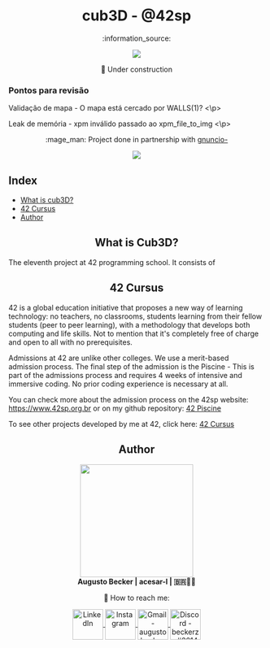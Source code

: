 <h1 align="center">
	cub3D - @42sp 
</h1>

<p align="center">
	:information_source:
</p>

<p align="center">
	<a href="https://www.42sp.org.br/" target="_blank">
		<img src="https://img.shields.io/static/v1?label=&message=SP&color=000&style=for-the-badge&logo=42"">
	</a>
</p>

<p align="center">🚧 Under construction</p>

<h3>Pontos para revisão</h3>
<p> Validação de mapa - O mapa está cercado por WALLS(1)? <\p>
<p> Leak de memória - xpm inválido passado ao xpm_file_to_img <\p>

<p align="center">
	:mage_man: Project done in partnership with 
		<a href="https://github.com/guilherme-dell">
			gnuncio-
		</a>
</p>

<p align="center">
	<a href="https://github.com/augustobecker/cub3D/blob/main/README-ptbr.md" target="_blank">
		<img src="https://img.shields.io/badge/dispon%C3%ADvel%20tamb%C3%A9m%20em-PT--BR-yellow">
	</a>
</p>

## Index

* [What is cub3D?](#what-is-cub3d)
* [42 Cursus](#42-cursus)
* [Author](#author)

<h2 align="center" id="what-is-cub3d">
	What is Cub3D? 
</h2>

The eleventh project at 42 programming school. It consists of 

<h2 align="center" id="42-cursus">
	42 Cursus 
</h2>
	
42 is a global education initiative that proposes a new way of learning technology: no teachers, no classrooms,
students learning from their fellow students (peer to peer learning),
with a methodology that develops both computing and life skills.
Not to mention that it's completely free of charge and open to all with no prerequisites.

Admissions at 42 are unlike other colleges. We use a merit-based admission process.
The final step of the admission is the Piscine - This is part of the admissions process and 
requires 4 weeks of intensive and immersive coding. No prior coding experience is necessary at all.
	
You can check more about the admission process on the 42sp website: https://www.42sp.org.br or on my github repository: <a href="https://github.com/augustobecker/42sp_Piscine">42 Piscine</a>

To see other projects developed by me at 42, click here: <a href="https://github.com/augustobecker/42cursus">42 Cursus </a>
    
<h2  align="center" id="author">
	Author
</h2>

<div align="center">
	<div>
		<img height="222em" src="https://user-images.githubusercontent.com/81205527/174709160-f4bc029d-b667-469b-b2a7-4e036f1c5349.png">
	</div>
	<div>
		<strong> Augusto Becker | acesar-l | 🇧🇷👨‍🚀</strong>
	
:wave: How to reach me:
    </div> 
    <div>
  		<a href="https://www.linkedin.com/in/augusto-becker/" target="_blank">
			<img align="center" alt="LinkedIn" height="60" src="https://user-images.githubusercontent.com/81205527/157161849-01a9df02-bf32-45be-add4-122bc40b48cf.png">
		</a>
		<a href="https://www.instagram.com/augusto.becker/" target="_blank">
			<img align="center" alt="Instagram" height="60" src="https://user-images.githubusercontent.com/81205527/157161841-19ec3ab2-2c8f-4ec0-8b9d-3cd885256098.png">
		</a>
		<a href = "mailto:augustobecker.dev@gmail.com">
			<img align="center" alt="Gmail - augustobecker.dev@gmail.com" height="60" src="https://user-images.githubusercontent.com/81205527/157161831-eb9dffee-404b-4ffe-b0af-34671219f7fb.png">
		</a>
		<a href="https://discord.gg/3kxYkBRxUy" target="_blank">
			<img align="center" alt="Discord - beckerzz#3614" height="60" src="https://user-images.githubusercontent.com/81205527/157161820-de88dc63-61a3-4c9f-9445-07ac98bf0bc2.png">
		</a>
	</div>
</div>
